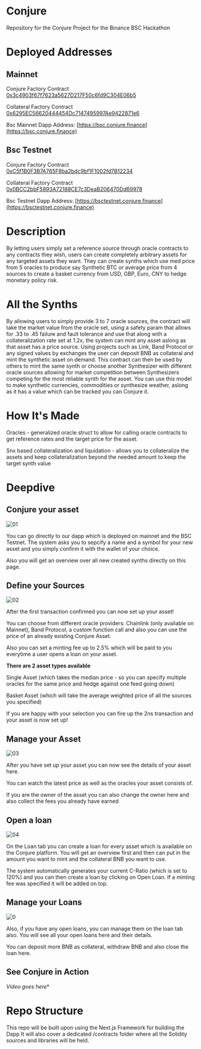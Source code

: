 # Conjure
Repository for the Conjure Project for the Binance BSC Hackathon

# Deployed Addresses

## Mainnet
Conjure Factory Contract [0x3c4903f67f7623a5627D217F50c6fd9C304E06b5](https://bscscan.com/address/0x3c4903f67f7623a5627D217F50c6fd9C304E06b5#code)

Collateral Factory Contract [0x6295EC56620444454Dc7147495997Ae9422871e6](https://bscscan.com/address/0x6295EC56620444454Dc7147495997Ae9422871e6#code)

Bsc Mainnet Dapp Address:  [https://bsc.conjure.finance](https://bsc.conjure.finance)
## Bsc Testnet
Conjure Factory Contract [0xC5f1B0F3B7A765F8ba2bdc9bf1F1002fd7B12234](https://testnet.bscscan.com/address/0xC5f1B0F3B7A765F8ba2bdc9bf1F1002fd7B12234#code)

Collateral Factory Contract [0x0BCC2bbF5893A72188CE7c3DeaB206470Dd69978](https://testnet.bscscan.com/address/0x0BCC2bbF5893A72188CE7c3DeaB206470Dd69978#code)

Bsc Testnet Dapp Address:  [https://bsctestnet.conjure.finance](https://bsctestnet.conjure.finance)
# Description
By letting users simply set a reference source through oracle contracts to any contracts they wish, users can create completely arbitrary assets for any targeted assets they want. They can create synths which use med price from 5 oracles to produce say Synthetic BTC or average price from 4 sources to create a basket currency from USD, GBP, Euro, CNY to hedge monetary policy risk.

# All the Synths
By allowing users to simply provide 3 to 7 oracle sources, the contract will take the market value from the oracle set, using a safety param that allows for .33 to .45 failure and fault tolerance and use that along with a collateralization rate set at 1.2x, the system can mint any asset aslong as that asset has a price source. Using projects such as Link, Band Protocol or any signed values by exchanges the user can deposit BNB as collateral and mint the synthetic asset on demand. This contract can then be used by others to mint the same synth or choose another Synthesizer with different oracle sources allowing for market competition between Synthesizers competing for the most reliable synth for the asset. You can use this model to make synthetic currencies, commodities or synthesize weather, aslong as it has a value which can be tracked you can Conjure it.

# How It's Made
Oracles - generalized oracle struct to allow for calling oracle contracts to get reference rates and the target price for the asset.

Snx based collateralization and liquidation - allows you to collateralize the assets and keep collateralization beyond the needed amount to keep the target synth value

# Deepdive

## Conjure your asset

![01](media/01_Conjure_Create.PNG)

You can go directly to our dapp which is deployed on mainnet and the BSC Testnet. The system asks you to sepcify a name and a symbol for your new asset and you simply confirm it with the wallet of your choice.

Also you will get an overview over all new created synths directly on this page.

## Define your Sources

![02](media/02_Create_Asset.PNG)

After the first transaction confirmed you can now set up your asset!

You can choose from different oracle providers: Chainlink (only available on Mainnet), Band Protocol, a custom function call and also you can use the price of an already existing Conjure Asset.

Also you can set a minting fee up to 2.5% which will be paid to you everytime a user opens a loan on your asset.

**There are 2 asset types available** 

Single Asset (which takes the median price - so you can specify multiple oracles for the same price and hedge against one feed going down)

Basket Asset (which will take the average weighted price of all the sources you specified)

If you are happy with your selection you can fire up the 2ns transaction and your asset is now set up!

## Manage your Asset

![03](media/03_Detail_Overview.PNG)

After you have set up your asset you can now see the details of your asset here.

You can watch the latest price as well as the oracles your asset consists of.

If you are the owner of the asset you can also change the owner here and also collect the fees you already have earned

## Open a loan

![04](media/04_Create_Loan.PNG)

On the Loan tab you can create a loan for every asset which is available on the Conjure platform. You will get an overview first and then can put in the amount you want to mint and the collateral BNB you want to use.

The system automatically generates your current C-Ratio (which is set to 120%) and you can then create a loan by clicking on Open Loan. If a minting fee was specified it will be added on top.

## Manage your Loans

![0](media/05_Loan_created.PNG)

Also, if you have any open loans, you can manage them on the loan tab also. You will see all your open loans here and their details.

You can deposit more BNB as collateral, withdraw BNB and also close the loan here.

## See Conjure in Action

*Video goes here**

# Repo Structure

This repo will be built upon using the Next.js Framework for building the Dapp
It will also cover a dedicated /contracts folder where all the Solidity sources and libraries will be held.
